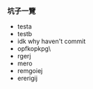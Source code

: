### 坑子一覽
* testa 
* testb
* idk why haven't commit
* opfkopkpg\
* rgerj
* mero
* remgoiej
* ererigij